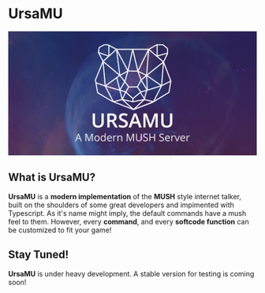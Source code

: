 # UrsaMU

![Repo Cover Image](./ursamu_github_banner.png)

## What is UrsaMU?

**UrsaMU** is a **modern implementation** of the **MUSH** style internet talker, built on the shoulders of some great developers and impimented with Typescript. As it's name might imply, the default commands have a mush feel to them. However, every **command**, and every **softcode function** can be customized to fit your game!

## Stay Tuned!

**UrsaMU** is under heavy development. A stable version for testing is coming soon!
